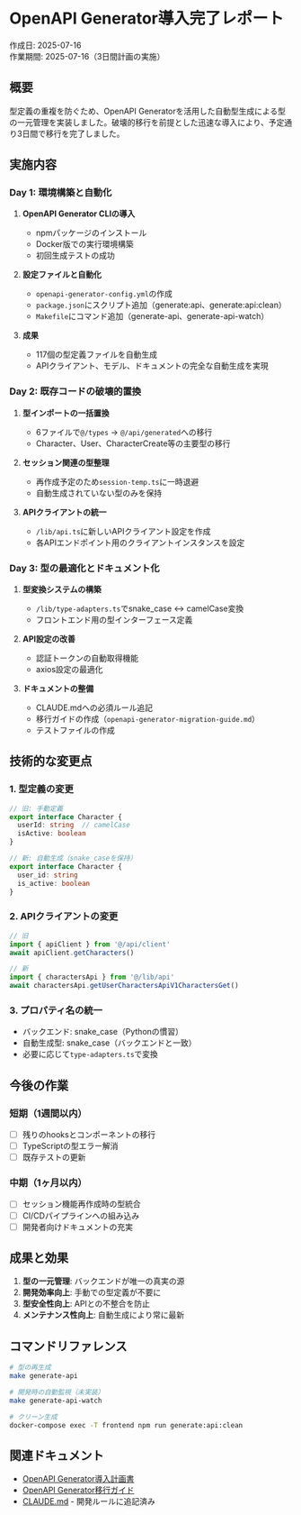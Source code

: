 # OpenAPI Generator導入完了レポート

作成日: 2025-07-16  
作業期間: 2025-07-16（3日間計画の実施）

## 概要

型定義の重複を防ぐため、OpenAPI Generatorを活用した自動型生成による型の一元管理を実装しました。破壊的移行を前提とした迅速な導入により、予定通り3日間で移行を完了しました。

## 実施内容

### Day 1: 環境構築と自動化
1. **OpenAPI Generator CLIの導入**
   - npmパッケージのインストール
   - Docker版での実行環境構築
   - 初回生成テストの成功

2. **設定ファイルと自動化**
   - `openapi-generator-config.yml`の作成
   - `package.json`にスクリプト追加（generate:api、generate:api:clean）
   - `Makefile`にコマンド追加（generate-api、generate-api-watch）

3. **成果**
   - 117個の型定義ファイルを自動生成
   - APIクライアント、モデル、ドキュメントの完全な自動生成を実現

### Day 2: 既存コードの破壊的置換
1. **型インポートの一括置換**
   - 6ファイルで`@/types` → `@/api/generated`への移行
   - Character、User、CharacterCreate等の主要型の移行

2. **セッション関連の型整理**
   - 再作成予定のため`session-temp.ts`に一時退避
   - 自動生成されていない型のみを保持

3. **APIクライアントの統一**
   - `/lib/api.ts`に新しいAPIクライアント設定を作成
   - 各APIエンドポイント用のクライアントインスタンスを設定

### Day 3: 型の最適化とドキュメント化
1. **型変換システムの構築**
   - `/lib/type-adapters.ts`でsnake_case ↔ camelCase変換
   - フロントエンド用の型インターフェース定義

2. **API設定の改善**
   - 認証トークンの自動取得機能
   - axios設定の最適化

3. **ドキュメントの整備**
   - CLAUDE.mdへの必須ルール追記
   - 移行ガイドの作成（`openapi-generator-migration-guide.md`）
   - テストファイルの作成

## 技術的な変更点

### 1. 型定義の変更
```typescript
// 旧: 手動定義
export interface Character {
  userId: string  // camelCase
  isActive: boolean
}

// 新: 自動生成（snake_caseを保持）
export interface Character {
  user_id: string
  is_active: boolean
}
```

### 2. APIクライアントの変更
```typescript
// 旧
import { apiClient } from '@/api/client'
await apiClient.getCharacters()

// 新
import { charactersApi } from '@/lib/api'
await charactersApi.getUserCharactersApiV1CharactersGet()
```

### 3. プロパティ名の統一
- バックエンド: snake_case（Pythonの慣習）
- 自動生成型: snake_case（バックエンドと一致）
- 必要に応じて`type-adapters.ts`で変換

## 今後の作業

### 短期（1週間以内）
- [ ] 残りのhooksとコンポーネントの移行
- [ ] TypeScriptの型エラー解消
- [ ] 既存テストの更新

### 中期（1ヶ月以内）
- [ ] セッション機能再作成時の型統合
- [ ] CI/CDパイプラインへの組み込み
- [ ] 開発者向けドキュメントの充実

## 成果と効果

1. **型の一元管理**: バックエンドが唯一の真実の源
2. **開発効率向上**: 手動での型定義が不要に
3. **型安全性向上**: APIとの不整合を防止
4. **メンテナンス性向上**: 自動生成により常に最新

## コマンドリファレンス

```bash
# 型の再生成
make generate-api

# 開発時の自動監視（未実装）
make generate-api-watch

# クリーン生成
docker-compose exec -T frontend npm run generate:api:clean
```

## 関連ドキュメント

- [OpenAPI Generator導入計画書](../02_architecture/openapi-generator-implementation-plan.md)
- [OpenAPI Generator移行ガイド](../02_architecture/openapi-generator-migration-guide.md)
- [CLAUDE.md](../../../CLAUDE.md) - 開発ルールに追記済み